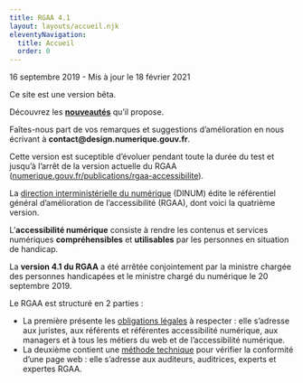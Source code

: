 ```yaml
---
title: RGAA 4.1
layout: layouts/accueil.njk
eleventyNavigation:
  title: Accueil
  order: 0
---
```


<p class="fr-text--xs">16 septembre 2019 - Mis à jour le 18 février 2021</p>

<div class="fr-alert fr-alert--info fr-mb-4w">
		<p class="fr-alert__title">Ce site est une version bêta.</p>
    <p>Découvrez les <a href="/infos/nouveautes/"><strong>nouveautés</strong></a> qu’il propose.</p>
    <p>Faîtes-nous part de vos remarques et suggestions d’amélioration en nous écrivant à <strong>contact@design.numerique.gouv.fr</strong>.<p>
    <p>Cette version est suceptible d’évoluer pendant toute la durée du test et jusqu’à l’arrêt de la version actuelle du RGAA (<a href="https://www.numerique.gouv.fr/publications/rgaa-accessibilite/">numerique.gouv.fr/publications/rgaa-accessibilite</a>).</p>
</div>


La [direction interministérielle du numérique](https://www.numerique.gouv.fr) (DINUM) édite le référentiel général d’amélioration de l’accessibilité (RGAA), dont voici la quatrième version.

<div class="fr-grid-row fr-grid-row--gutters fr-grid-row--center">
<div class="fr-callout fr-my-6w fr-p-4w fr-col-sm-8" >
  <p class="fr-callout__text">L’<strong>accessibilité numérique</strong> consiste à rendre les contenus et services numériques <strong>compréhensibles</strong> et <strong>utilisables</strong> par les personnes en situation de handicap.</p>
</div>
</div>





La <strong>version 4.1 du RGAA</strong> a été arrêtée conjointement par la ministre chargée des personnes handicapées et le ministre chargé du numérique le 20 septembre 2019.

Le RGAA est structuré en 2 parties :

- La première présente les [obligations légales](obligations) à respecter : elle s’adresse aux juristes, aux référents et référentes accessibilité numérique, aux managers et à tous les métiers du web et de l’accessibilité numérique.
- La deuxième contient une [méthode technique](methode) pour vérifier la conformité d’une page web : elle s’adresse aux auditeurs, auditrices, experts et expertes RGAA.


